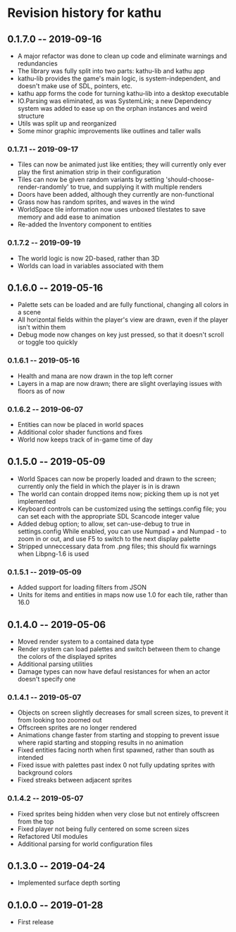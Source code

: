 # Revision history for kathu

## 0.1.7.0 -- 2019-09-16

* A major refactor was done to clean up code and eliminate warnings and redundancies
* The library was fully split into two parts: kathu-lib and kathu app
* kathu-lib provides the game's main logic, is system-independent, and doesn't make use of SDL, pointers, etc.
* kathu app forms the code for turning kathu-lib into a desktop executable
* IO.Parsing was eliminated, as was SystemLink; a new Dependency system was added to ease up on the orphan instances and weird structure
* Utils was split up and reorganized
* Some minor graphic improvements like outlines and taller walls

### 0.1.7.1 -- 2019-09-17

* Tiles can now be animated just like entities; they will currently only ever play the first animation strip in their configuration
* Tiles can now be given random variants by setting 'should-choose-render-randomly' to true, and supplying it with multiple renders
* Doors have been added, although they currently are non-functional
* Grass now has random sprites, and waves in the wind
* WorldSpace tile information now uses unboxed tilestates to save memory and add ease to animation
* Re-added the Inventory component to entities

### 0.1.7.2 -- 2019-09-19

* The world logic is now 2D-based, rather than 3D
* Worlds can load in variables associated with them

## 0.1.6.0 -- 2019-05-16

* Palette sets can be loaded and are fully functional, changing all colors in a scene
* All horizontal fields within the player's view are drawn, even if the player isn't within them
* Debug mode now changes on key just pressed, so that it doesn't scroll or toggle too quickly

### 0.1.6.1 -- 2019-05-16

* Health and mana are now drawn in the top left corner
* Layers in a map are now drawn; there are slight overlaying issues with floors as of now

### 0.1.6.2 -- 2019-06-07

* Entities can now be placed in world spaces
* Additional color shader functions and fixes
* World now keeps track of in-game time of day

## 0.1.5.0 -- 2019-05-09

* World Spaces can now be properly loaded and drawn to the screen; currently only the field in which the player is in is drawn
* The world can contain dropped items now; picking them up is not yet implemented
* Keyboard controls can be customized using the settings.config file; you can set each with the appropriate SDL Scancode integer value
* Added debug option; to allow, set can-use-debug to true in settings.config
  While enabled, you can use Numpad + and Numpad - to zoom in or out, and use F5 to switch to the next display palette
* Stripped unneccessary data from .png files; this should fix warnings when Libpng-1.6 is used

### 0.1.5.1 -- 2019-05-09

* Added support for loading filters from JSON
* Units for items and entities in maps now use 1.0 for each tile, rather than 16.0

## 0.1.4.0 -- 2019-05-06

* Moved render system to a contained data type
* Render system can load palettes and switch between them to change the colors of the displayed sprites
* Additional parsing utilities
* Damage types can now have defaul resistances for when an actor doesn't specify one

### 0.1.4.1 -- 2019-05-07

* Objects on screen slightly decreases for small screen sizes, to prevent it from looking too zoomed out
* Offscreen sprites are no longer rendered
* Animations change faster from starting and stopping to prevent issue where rapid starting and stopping results in no animation
* Fixed entities facing north when first spawned, rather than south as intended
* Fixed issue with palettes past index 0 not fully updating sprites with background colors
* Fixed streaks between adjacent sprites

### 0.1.4.2 -- 2019-05-07

* Fixed sprites being hidden when very close but not entirely offscreen from the top
* Fixed player not being fully centered on some screen sizes
* Refactored Util modules
* Additional parsing for world configuration files

## 0.1.3.0 -- 2019-04-24

* Implemented surface depth sorting

## 0.1.0.0 -- 2019-01-28

* First release